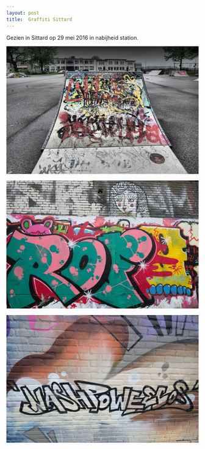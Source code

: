```yaml
---
layout: post
title:  Graffiti Sittard
---
```

Gezien in Sittard op 29 mei 2016 in nabijheid station.

<img src= "img/IMGP6512-3.jpg" class="responsive">


![](/img/IMGP6474.jpg-2)


![](/img/IMGP6486.jpg-2)
